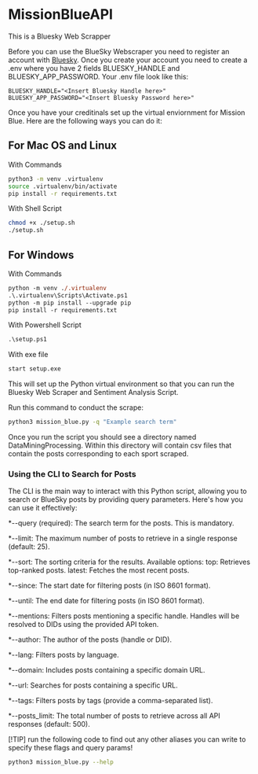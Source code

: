 # MissionBlueAPI

This is a Bluesky Web Scrapper

Before you can use the BlueSky Webscraper you need to register an account with [Bluesky](https://bsky.app/). Once you create your account you need to create a .env where you have 2 fields BLUESKY_HANDLE and BLUESKY_APP_PASSWORD. Your .env file look like this:

```text
BLUESKY_HANDLE="<Insert Bluesky Handle here>"
BLUESKY_APP_PASSWORD="<Insert Bluesky Password here>"
```

Once you have your creditinals set up the virtual enviornment for Mission Blue. Here are the following ways you can do it:

## For Mac OS and Linux

With Commands

```zsh
python3 -m venv .virtualenv
source .virtualenv/bin/activate
pip install -r requirements.txt
```

With Shell Script

```zsh
chmod +x ./setup.sh
./setup.sh
```

## For Windows

With Commands

```ps
python -m venv ./.virtualenv
.\.virtualenv\Scripts\Activate.ps1
python -m pip install --upgrade pip
pip install -r requirements.txt
```

With Powershell Script

```ps
.\setup.ps1
```

With exe file

```ps
start setup.exe
```

This will set up the Python virtual environment so that you can run the Bluesky Web Scraper and Sentiment Analysis Script.

Run this command to conduct the scrape:

```zsh
python3 mission_blue.py -q "Example search term"
```

Once you run the script you should see a directory named DataMiningProcessing. Within this directory will contain csv files that contain the posts corresponding to each sport scraped.

### Using the CLI to Search for Posts

The CLI is the main way to interact with this Python script, allowing you to search or BlueSky posts by providing query parameters. Here's how you can use it effectively:

*--query (required): The search term for the posts. This is mandatory.

*--limit: The maximum number of posts to retrieve in a single response (default: 25).

*--sort: The sorting criteria for the results. Available options:
   top: Retrieves top-ranked posts.
   latest: Fetches the most recent posts.

*--since: The start date for filtering posts (in ISO 8601 format).

*--until: The end date for filtering posts (in ISO 8601 format).

*--mentions: Filters posts mentioning a specific handle. Handles will be resolved to DIDs using the provided API token.

*--author: The author of the posts (handle or DID).

*--lang: Filters posts by language.

*--domain: Includes posts containing a specific domain URL.

*--url: Searches for posts containing a specific URL.

*--tags: Filters posts by tags (provide a comma-separated list).

*--posts_limit: The total number of posts to retrieve across all API responses (default: 500).

[!TIP]
run the following code to find out any other aliases you can write to specify these flags and query params!

```zsh
python3 mission_blue.py --help
```

